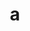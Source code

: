---
home: true
heroImage: /home.png
title: a
actionText: 快速上手 →
actionLink: /
features:
  - title: 最佳实践
    details: 合理的框架选择，良好的工程实践助你持续产出高质量代码
  - title: 最新技术栈
    details: Spring Boot/Spring Cloud/vue/vuex/vue-router/element 等前沿技术开发
  - title: 最佳毒奶
    details: 没有梦想，何必漂泊
footer: MIT Licensed | Copyright © 2018-present 一路向北
---